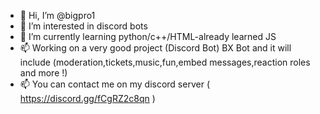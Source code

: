 - 👋 Hi, I’m @bigpro1
- 👀 I’m interested in discord bots
- 🌱 I’m currently learning python/c++/HTML-already learned JS
- 📫 Working on a very good project (Discord Bot) BX Bot and it will include (moderation,tickets,music,fun,embed messages,reaction roles and more !)
- 📫 You can contact me on my discord server ( https://discord.gg/fCgRZ2c8qn )

<!---
bigpro1/bigpro1 is a ✨ special ✨ repository because its `README.md` (this file) appears on your GitHub profile.
You can click the Preview link to take a look at your changes.
--->
